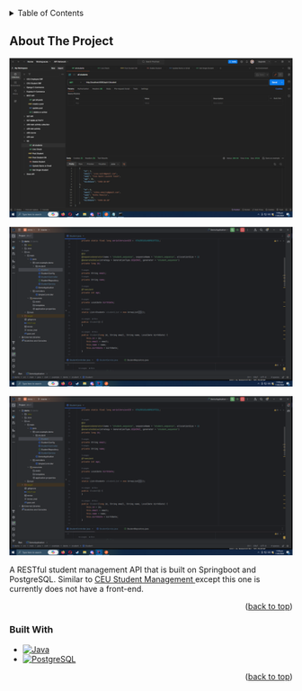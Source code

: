 <a name="readme-top"></a>
<!-- TABLE OF CONTENTS -->
<details>
  <summary>Table of Contents</summary>
  <ol>
    <li>
      <a href="#about-the-project">About The Project</a>
      <ul>
        <li><a href="#built-with">Built With</a></li>
      </ul>
    </li>
    <li>
      <a href="#getting-started">Getting Started</a>
      <ul>
        <li><a href="#prerequisites">Prerequisites</a></li>
        <li><a href="#installation">Installation</a></li>
      </ul>
    </li>
       <li>
      <a href="#api-routes">Routes</a>
      <ul>
           <li><a href="#api-routes">API Routes</a></li>
           <li><a href="#front-end-routes">Front-end Routes</a></li>
      </ul>
    </li>
    <li><a href="#roadmap">Roadmap</a></li>
    <li><a href="#contributing">Contributing</a></li>

  </ol>
</details>



<!-- ABOUT THE PROJECT -->
## About The Project

![Postman Screenshot](./1.PNG)

![RestController.java Screenshot](./assets/controller.PNG)


![Model.java Screenshot](./assets/MODEL.PNG)

A RESTful student management API that is built on Springboot and PostgreSQL. Similar to [CEU Student Management ](https://github.com/neekho/CEU-Student-Management) except this one is currently does not have a front-end.

<p align="right">(<a href="#readme-top">back to top</a>)</p>

### Built With



* [![Java][Java.com]][Java-url]
* [![PostgreSQL][PostgreSQL.org]][PostgreSQL-url]


<p align="right">(<a href="#readme-top">back to top</a>)</p>














[product-screenshot]: images/screenshot.png

[Java.com]: https://img.shields.io/badge/java-35495E?style=for-the-badge&logo=java&logoColor=white
[Java-url]: https://www.java.com/en/

[PostgreSQL.org]: https://img.shields.io/badge/PostgreSQL-33415E?style=for-the-badge&logo=postgresql&logoColor=white
[PostgreSQL-url]: https://www.postgresql.org
